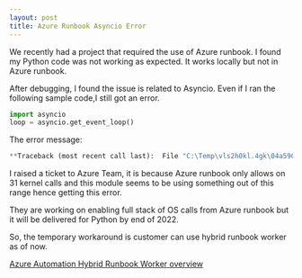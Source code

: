 ```yaml
---
layout: post
title: Azure Runbook Asyncio Error
---
```

We recently had a project that required the use of Azure runbook. I found my Python code was not working as expected. It works locally but not in Azure runbook.

After debugging, I found the issue is related to Asyncio. Even if I ran the following sample code,I still got an error.

```python
import asyncio
loop = asyncio.get_event_loop()
```

The error message:

```python
**Traceback (most recent call last):  File "C:\Temp\vls2h0kl.4gk\04a596c9-5b8c-4a2d-828b-2bb185668277", line 53, in <module>    loop = asyncio.ProactorEventLoop()  File "C:\WPy64-3800\python-3.8.0.amd64\lib\asyncio\windows_events.py", line 310, in __init__    super().__init__(proactor)  File "C:\WPy64-3800\python-3.8.0.amd64\lib\asyncio\proactor_events.py", line 629, in __init__    self._make_self_pipe()  File "C:\WPy64-3800\python-3.8.0.amd64\lib\asyncio\proactor_events.py", line 760, in _make_self_pipe    self._ssock, self._csock = socket.socketpair()  File "C:\WPy64-3800\python-3.8.0.amd64\lib\socket.py", line 597, in socketpair    lsock.listen()OSError: [WinError 10050] A socket operation encountered a dead networkException ignored in: <function BaseEventLoop.__del__ at 0x0000000784F8C310>Traceback (most recent call last):  File "C:\WPy64-3800\python-3.8.0.amd64\lib\asyncio\base_events.py", line 648, in __del__  File "C:\WPy64-3800\python-3.8.0.amd64\lib\asyncio\proactor_events.py", line 684, in close  File "C:\WPy64-3800\python-3.8.0.amd64\lib\asyncio\proactor_events.py", line 752, in _close_self_pipeAttributeError: 'ProactorEventLoop' object has no attribute '_ssock'**
```

I raised a ticket to Azure Team, it is because Azure runbook only allows on 31 kernel calls and this module seems to be using something out of this range hence getting this error. 

They are working on enabling full stack of OS calls from Azure runbook but it will be delivered for Python by end of 2022. 

So, the temporary workaround is customer can use hybrid runbook worker as of now. 

[Azure Automation Hybrid Runbook Worker overview](https://docs.microsoft.com/en-us/azure/automation/automation-hybrid-runbook-worker)